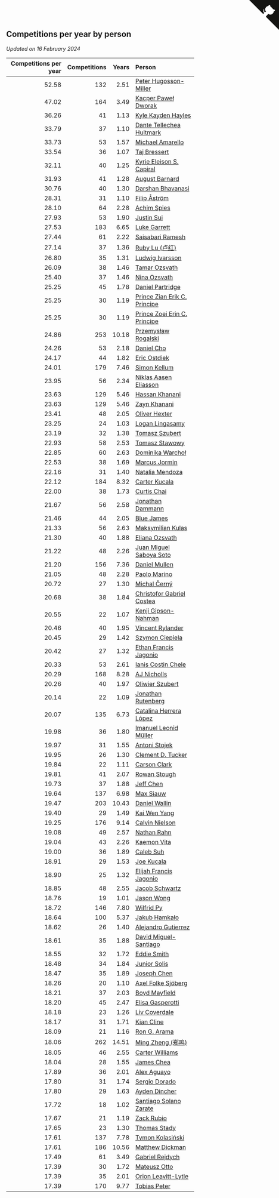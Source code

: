 ## Competitions per year by person

*Updated on 16 February 2024*

| Competitions per year | Competitions | Years | Person |
| ---: | ---: | ---: | :--- |
| 52.58 | 132 | 2.51 | [Peter Hugosson-Miller](https://www.worldcubeassociation.org/persons/2021HUGO01) |
| 47.02 | 164 | 3.49 | [Kacper Paweł Dworak](https://www.worldcubeassociation.org/persons/2020DWOR01) |
| 36.26 | 41 | 1.13 | [Kyle Kayden Hayles](https://www.worldcubeassociation.org/persons/2022HAYL02) |
| 33.79 | 37 | 1.10 | [Dante Tellechea Hultmark](https://www.worldcubeassociation.org/persons/2023HULT01) |
| 33.73 | 53 | 1.57 | [Michael Amarello](https://www.worldcubeassociation.org/persons/2022AMAR09) |
| 33.54 | 36 | 1.07 | [Taj Bressert](https://www.worldcubeassociation.org/persons/2023BRES01) |
| 32.11 | 40 | 1.25 | [Kyrie Eleison S. Capiral](https://www.worldcubeassociation.org/persons/2022CAPI02) |
| 31.93 | 41 | 1.28 | [August Barnard](https://www.worldcubeassociation.org/persons/2022BARN21) |
| 30.76 | 40 | 1.30 | [Darshan Bhavanasi](https://www.worldcubeassociation.org/persons/2022BHAV01) |
| 28.31 | 31 | 1.10 | [Filip Åström](https://www.worldcubeassociation.org/persons/2023ASTR01) |
| 28.10 | 64 | 2.28 | [Achim Spies](https://www.worldcubeassociation.org/persons/2021SPIE01) |
| 27.93 | 53 | 1.90 | [Justin Sui](https://www.worldcubeassociation.org/persons/2022SUIJ01) |
| 27.53 | 183 | 6.65 | [Luke Garrett](https://www.worldcubeassociation.org/persons/2017GARR05) |
| 27.44 | 61 | 2.22 | [Saisabari Ramesh](https://www.worldcubeassociation.org/persons/2021RAME01) |
| 27.14 | 37 | 1.36 | [Ruby Lu (卢红)](https://www.worldcubeassociation.org/persons/2022LURU01) |
| 26.80 | 35 | 1.31 | [Ludwig Ivarsson](https://www.worldcubeassociation.org/persons/2022IVAR01) |
| 26.09 | 38 | 1.46 | [Tamar Ozsvath](https://www.worldcubeassociation.org/persons/2022OZSV04) |
| 25.40 | 37 | 1.46 | [Nina Ozsvath](https://www.worldcubeassociation.org/persons/2022OZSV03) |
| 25.25 | 45 | 1.78 | [Daniel Partridge](https://www.worldcubeassociation.org/persons/2022PART02) |
| 25.25 | 30 | 1.19 | [Prince Zian Erik C. Principe](https://www.worldcubeassociation.org/persons/2022PRIN08) |
| 25.25 | 30 | 1.19 | [Prince Zoei Erin C. Principe](https://www.worldcubeassociation.org/persons/2022PRIN09) |
| 24.86 | 253 | 10.18 | [Przemysław Rogalski](https://www.worldcubeassociation.org/persons/2013ROGA02) |
| 24.26 | 53 | 2.18 | [Daniel Cho](https://www.worldcubeassociation.org/persons/2021CHOD01) |
| 24.17 | 44 | 1.82 | [Eric Ostdiek](https://www.worldcubeassociation.org/persons/2022OSTD01) |
| 24.01 | 179 | 7.46 | [Simon Kellum](https://www.worldcubeassociation.org/persons/2016KELL12) |
| 23.95 | 56 | 2.34 | [Niklas Aasen Eliasson](https://www.worldcubeassociation.org/persons/2021ELIA01) |
| 23.63 | 129 | 5.46 | [Hassan Khanani](https://www.worldcubeassociation.org/persons/2018KHAN26) |
| 23.63 | 129 | 5.46 | [Zayn Khanani](https://www.worldcubeassociation.org/persons/2018KHAN28) |
| 23.41 | 48 | 2.05 | [Oliver Hexter](https://www.worldcubeassociation.org/persons/2022HEXT01) |
| 23.25 | 24 | 1.03 | [Logan Lingasamy](https://www.worldcubeassociation.org/persons/2023LING02) |
| 23.19 | 32 | 1.38 | [Tomasz Szubert](https://www.worldcubeassociation.org/persons/2022SZUB02) |
| 22.93 | 58 | 2.53 | [Tomasz Stawowy](https://www.worldcubeassociation.org/persons/2021STAW01) |
| 22.85 | 60 | 2.63 | [Dominika Warchoł](https://www.worldcubeassociation.org/persons/2021WARC01) |
| 22.53 | 38 | 1.69 | [Marcus Jormin](https://www.worldcubeassociation.org/persons/2022JORM01) |
| 22.16 | 31 | 1.40 | [Natalia Mendoza](https://www.worldcubeassociation.org/persons/2022MEND24) |
| 22.12 | 184 | 8.32 | [Carter Kucala](https://www.worldcubeassociation.org/persons/2015KUCA01) |
| 22.00 | 38 | 1.73 | [Curtis Chai](https://www.worldcubeassociation.org/persons/2022CHAI02) |
| 21.67 | 56 | 2.58 | [Jonathan Dammann](https://www.worldcubeassociation.org/persons/2021DAMM01) |
| 21.46 | 44 | 2.05 | [Blue James](https://www.worldcubeassociation.org/persons/2022JAME01) |
| 21.33 | 56 | 2.63 | [Maksymilian Kulas](https://www.worldcubeassociation.org/persons/2021KULA02) |
| 21.30 | 40 | 1.88 | [Eliana Ozsvath](https://www.worldcubeassociation.org/persons/2022OZSV01) |
| 21.22 | 48 | 2.26 | [Juan Miguel Saboya Soto](https://www.worldcubeassociation.org/persons/2021SOTO01) |
| 21.20 | 156 | 7.36 | [Daniel Mullen](https://www.worldcubeassociation.org/persons/2016MULL04) |
| 21.05 | 48 | 2.28 | [Paolo Marino](https://www.worldcubeassociation.org/persons/2021MARI04) |
| 20.72 | 27 | 1.30 | [Michal Černý](https://www.worldcubeassociation.org/persons/2022CERN03) |
| 20.68 | 38 | 1.84 | [Christofor Gabriel Costea](https://www.worldcubeassociation.org/persons/2022COST03) |
| 20.55 | 22 | 1.07 | [Kenji Gipson-Nahman](https://www.worldcubeassociation.org/persons/2023GIPS01) |
| 20.46 | 40 | 1.95 | [Vincent Rylander](https://www.worldcubeassociation.org/persons/2022RYLA01) |
| 20.45 | 29 | 1.42 | [Szymon Ciepiela](https://www.worldcubeassociation.org/persons/2022CIEP01) |
| 20.42 | 27 | 1.32 | [Ethan Francis Jagonio](https://www.worldcubeassociation.org/persons/2022JAGO03) |
| 20.33 | 53 | 2.61 | [Ianis Costin Chele](https://www.worldcubeassociation.org/persons/2021CHEL01) |
| 20.29 | 168 | 8.28 | [AJ Nicholls](https://www.worldcubeassociation.org/persons/2015NICH04) |
| 20.26 | 40 | 1.97 | [Oliwier Szubert](https://www.worldcubeassociation.org/persons/2022SZUB01) |
| 20.14 | 22 | 1.09 | [Jonathan Rutenberg](https://www.worldcubeassociation.org/persons/2023RUTE01) |
| 20.07 | 135 | 6.73 | [Catalina Herrera López](https://www.worldcubeassociation.org/persons/2017LOPE31) |
| 19.98 | 36 | 1.80 | [Imanuel Leonid Müller](https://www.worldcubeassociation.org/persons/2022MULL02) |
| 19.97 | 31 | 1.55 | [Antoni Stojek](https://www.worldcubeassociation.org/persons/2022STOJ03) |
| 19.95 | 26 | 1.30 | [Clement D. Tucker](https://www.worldcubeassociation.org/persons/2022TUCK09) |
| 19.84 | 22 | 1.11 | [Carson Clark](https://www.worldcubeassociation.org/persons/2023CLAR02) |
| 19.81 | 41 | 2.07 | [Rowan Stough](https://www.worldcubeassociation.org/persons/2022STOU01) |
| 19.73 | 37 | 1.88 | [Jeff Chen](https://www.worldcubeassociation.org/persons/2022CHEN19) |
| 19.64 | 137 | 6.98 | [Max Siauw](https://www.worldcubeassociation.org/persons/2017SIAU02) |
| 19.47 | 203 | 10.43 | [Daniel Wallin](https://www.worldcubeassociation.org/persons/2013WALL03) |
| 19.40 | 29 | 1.49 | [Kai Wen Yang](https://www.worldcubeassociation.org/persons/2022YANG19) |
| 19.25 | 176 | 9.14 | [Calvin Nielson](https://www.worldcubeassociation.org/persons/2014NIEL03) |
| 19.08 | 49 | 2.57 | [Nathan Rahn](https://www.worldcubeassociation.org/persons/2021RAHN01) |
| 19.04 | 43 | 2.26 | [Kaemon Vita](https://www.worldcubeassociation.org/persons/2021VITA01) |
| 19.00 | 36 | 1.89 | [Caleb Suh](https://www.worldcubeassociation.org/persons/2022SUHC01) |
| 18.91 | 29 | 1.53 | [Joe Kucala](https://www.worldcubeassociation.org/persons/2022KUCA01) |
| 18.90 | 25 | 1.32 | [Elijah Francis Jagonio](https://www.worldcubeassociation.org/persons/2022JAGO02) |
| 18.85 | 48 | 2.55 | [Jacob Schwartz](https://www.worldcubeassociation.org/persons/2021SCHW01) |
| 18.76 | 19 | 1.01 | [Jason Wong](https://www.worldcubeassociation.org/persons/2023WONG17) |
| 18.72 | 146 | 7.80 | [Wilfrid Py](https://www.worldcubeassociation.org/persons/2016PYWI01) |
| 18.64 | 100 | 5.37 | [Jakub Hamkało](https://www.worldcubeassociation.org/persons/2018HAMK01) |
| 18.62 | 26 | 1.40 | [Alejandro Gutierrez](https://www.worldcubeassociation.org/persons/2022GUTI09) |
| 18.61 | 35 | 1.88 | [David Miguel-Santiago](https://www.worldcubeassociation.org/persons/2022MIGU02) |
| 18.55 | 32 | 1.72 | [Eddie Smith](https://www.worldcubeassociation.org/persons/2022SMIT20) |
| 18.48 | 34 | 1.84 | [Junior Solis](https://www.worldcubeassociation.org/persons/2022SOLI03) |
| 18.47 | 35 | 1.89 | [Joseph Chen](https://www.worldcubeassociation.org/persons/2022CHEN16) |
| 18.26 | 20 | 1.10 | [Axel Folke Sjöberg](https://www.worldcubeassociation.org/persons/2023SJOB01) |
| 18.21 | 37 | 2.03 | [Boyd Mayfield](https://www.worldcubeassociation.org/persons/2022MAYF01) |
| 18.20 | 45 | 2.47 | [Elisa Gasperotti](https://www.worldcubeassociation.org/persons/2021GASP01) |
| 18.18 | 23 | 1.26 | [Liv Coverdale](https://www.worldcubeassociation.org/persons/2022COVE02) |
| 18.17 | 31 | 1.71 | [Kian Cline](https://www.worldcubeassociation.org/persons/2022CLIN01) |
| 18.09 | 21 | 1.16 | [Ron G. Arama](https://www.worldcubeassociation.org/persons/2022ARAM01) |
| 18.06 | 262 | 14.51 | [Ming Zheng (郑鸣)](https://www.worldcubeassociation.org/persons/2009ZHEN11) |
| 18.05 | 46 | 2.55 | [Carter Williams](https://www.worldcubeassociation.org/persons/2021WILL06) |
| 18.04 | 28 | 1.55 | [James Chea](https://www.worldcubeassociation.org/persons/2022CHEA05) |
| 17.89 | 36 | 2.01 | [Alex Aguayo](https://www.worldcubeassociation.org/persons/2022AGUA01) |
| 17.80 | 31 | 1.74 | [Sergio Dorado](https://www.worldcubeassociation.org/persons/2022CORR05) |
| 17.80 | 29 | 1.63 | [Ayden Dincher](https://www.worldcubeassociation.org/persons/2022DINC01) |
| 17.72 | 18 | 1.02 | [Santiago Solano Zarate](https://www.worldcubeassociation.org/persons/2023ZARA02) |
| 17.67 | 21 | 1.19 | [Zack Rubio](https://www.worldcubeassociation.org/persons/2022RUBI10) |
| 17.65 | 23 | 1.30 | [Thomas Stady](https://www.worldcubeassociation.org/persons/2022STAD01) |
| 17.61 | 137 | 7.78 | [Tymon Kolasiński](https://www.worldcubeassociation.org/persons/2016KOLA02) |
| 17.61 | 186 | 10.56 | [Matthew Dickman](https://www.worldcubeassociation.org/persons/2013DICK01) |
| 17.49 | 61 | 3.49 | [Gabriel Rejdych](https://www.worldcubeassociation.org/persons/2020REJD01) |
| 17.39 | 30 | 1.72 | [Mateusz Otto](https://www.worldcubeassociation.org/persons/2022OTTO01) |
| 17.39 | 35 | 2.01 | [Orion Leavitt-Lytle](https://www.worldcubeassociation.org/persons/2022LEAV01) |
| 17.39 | 170 | 9.77 | [Tobias Peter](https://www.worldcubeassociation.org/persons/2014PETE03) |


<a href="https://github.com/jonatanklosko/wca_statistics" class="github-corner" aria-label="View source on Github"><svg width="80" height="80" viewBox="0 0 250 250" style="fill:#151513; color:#fff; position: absolute; top: 0; border: 0; right: 0;" aria-hidden="true"><path d="M0,0 L115,115 L130,115 L142,142 L250,250 L250,0 Z"></path><path d="M128.3,109.0 C113.8,99.7 119.0,89.6 119.0,89.6 C122.0,82.7 120.5,78.6 120.5,78.6 C119.2,72.0 123.4,76.3 123.4,76.3 C127.3,80.9 125.5,87.3 125.5,87.3 C122.9,97.6 130.6,101.9 134.4,103.2" fill="currentColor" style="transform-origin: 130px 106px;" class="octo-arm"></path><path d="M115.0,115.0 C114.9,115.1 118.7,116.5 119.8,115.4 L133.7,101.6 C136.9,99.2 139.9,98.4 142.2,98.6 C133.8,88.0 127.5,74.4 143.8,58.0 C148.5,53.4 154.0,51.2 159.7,51.0 C160.3,49.4 163.2,43.6 171.4,40.1 C171.4,40.1 176.1,42.5 178.8,56.2 C183.1,58.6 187.2,61.8 190.9,65.4 C194.5,69.0 197.7,73.2 200.1,77.6 C213.8,80.2 216.3,84.9 216.3,84.9 C212.7,93.1 206.9,96.0 205.4,96.6 C205.1,102.4 203.0,107.8 198.3,112.5 C181.9,128.9 168.3,122.5 157.7,114.1 C157.9,116.9 156.7,120.9 152.7,124.9 L141.0,136.5 C139.8,137.7 141.6,141.9 141.8,141.8 Z" fill="currentColor" class="octo-body"></path></svg></a><style>.github-corner:hover .octo-arm{animation:octocat-wave 560ms ease-in-out}@keyframes octocat-wave{0%,100%{transform:rotate(0)}20%,60%{transform:rotate(-25deg)}40%,80%{transform:rotate(10deg)}}@media (max-width:500px){.github-corner:hover .octo-arm{animation:none}.github-corner .octo-arm{animation:octocat-wave 560ms ease-in-out}}</style>
